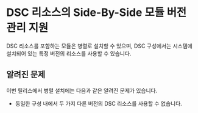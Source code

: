 # DSC 리소스의 Side-By-Side 모듈 버전 관리 지원

DSC 리소스를 포함하는 모듈은 병렬로 설치할 수 있으며, DSC 구성에서는 시스템에 설치되어 있는 특정 버전의 리소스를 사용할 수 있습니다.

## 알려진 문제

이번 릴리스에서 병렬 설치에는 다음과 같은 알려진 문제가 있습니다.

-   동일한 구성 내에서 두 가지 다른 버전의 DSC 리소스를 사용할 수 없습니다.

<!--HONumber=Mar16_HO2-->
